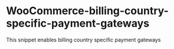 # WooCommerce-billing-country-specific-payment-gateways
This snippet enables billing country specific payment gateways

